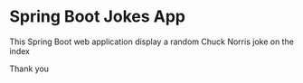 # Spring Boot Jokes App
This Spring Boot web application display a random Chuck Norris joke on the index

Thank you
